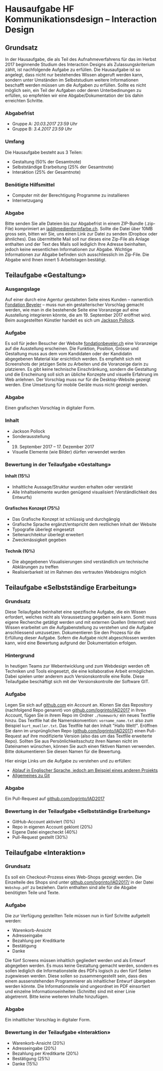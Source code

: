 # Hausaufgabe HF Kommunikationsdesign – Interaction Design 


## Grundsatz
In der Hausaufgabe, die als Teil des Aufnahmeverfahrens für das im Herbst 2017 beginnende Studium des Interaction Designs als Zulassungskriterium zählt, ist nachfolgende Aufgabe zu erfüllen.
Die Hausaufgabe ist so angelegt, dass nicht nur bestehendes Wissen abgeruft werden kann, sondern unter Umständen im Selbststudium weitere Informationen beschafft werden müssen um die Aufgaben zu erfüllen. 
Sollte es nicht möglich sein, ein Teil der Aufgaben oder deren Unterbedinungen zu erfüllen, so empfehlen wir eine Abgabe/Dokumentation der bis dahin erreichten Schritte. 

### Abgabefrist
* Gruppe A: *20.03.2017 23:59 Uhr* 
* Gruppe B: *3.4.2017 23:59 Uhr* 

### Umfang
Die Hausaufgabe besteht aus 3 Teilen:

* Gestaltung (50% der Gesamtnote)
* Selbstständige Erarbeitung (25% der Gesamtnote)
* Interaktion (25% der Gesamtnote)

### Benötigte Hilfsmittel
* Computer mit der Berechtigung Programme zu installieren
* Internetzugang

### Abgabe
Bitte senden Sie alle Dateien bis zur Abgabefrist in einem ZIP-Bundle (.zip-File) komprimiert an iad@medienformfarbe.ch. Sollte die Datei über 10MB gross sein, bitten wir Sie, uns einen Link zur Datei zu senden (Dropbox oder ähnliches). Das übermittelte Mail soll nur dieses eine Zip-File als Anlage enthalten und der Text des Mails soll lediglich Ihre Adresse beinhalten, jedoch keine wesentlichen Informationen zur Abgabe. Wichtige Informationen zur Abgabe befinden sich ausschliesslich im Zip-File. Die Abgabe wird Ihnen innert 5 Arbeitstagen bestätigt. 


## Teilaufgabe «Gestaltung»

### Ausgangslage
Auf einer durch eine Agentur gestalteten Seite eines Kunden – namentlich [Fondation Beyeler](https://www.fondationbeyeler.ch/) – muss nun ein gestalterischer Vorschlag gemacht werden, wie man in die bestehende Seite eine Voranzeige auf eine Ausstellung integrieren könnte, die am 19. September 2017 eröffnet wird. Beim ausgestellten Künstler handelt es sich um [Jackson Pollock](https://de.wikipedia.org/wiki/Jackson_Pollock).

### Aufgabe
Es soll für jeden Besucher der Website [fondationbeyeler.ch](https://www.fondationbeyeler.ch/) eine Voranzeige auf die Ausstellung erscheinen. Die Funktion, Position, Grösse und Gestaltung muss aus dem vom Kandidaten oder der Kandidatin abgegebenen Material klar ersichtlich werden. Es empfiehlt sich mit Screenshots der jetzigen Seite zu Arbeiten und die Voranzeige darin zu platzieren. Es gibt keine technische Einschränkung, sondern die Gestaltung und die Erscheinung soll sich an übliche Konzepte und visuelle Erfahrung im Web anlehnen. Der Vorschlag muss nur für die Desktop-Website gezeigt werden. Eine Umsetzung für mobile Geräte muss nicht gezeigt werden. 

### Abgabe
Einen grafischen Vorschlag in digitaler Form. 

### Inhalt
* Jackson Pollock
* Sonderausstellung
* 19. September 2017 – 17. Dezember 2017
* Visuelle Elemente (wie Bilder) dürfen verwendet werden

### Bewertung in der Teilaufgabe «Gestaltung»
#### Inhalt (15%)
* Inhaltliche Aussage/Struktur wurden erhalten oder verstärkt
* Alle Inhaltselemente wurden genügend visualisiert (Verständlichkeit des Entwurfs)

#### Grafisches Konzept (75%)
* Das Grafische Konzept ist schlüssig und durchgängig
* Grafische Sprache ergänzt/entspricht dem restlichen Inhalt der Website
* Typografie überlegt eingesetzt
* Seitenarchitektur überlegt erweitert
* Zweckmässigkeit gegeben

#### Technik (10%)
* Die abgegebenen Visualisierungen sind verständlich um technische Abklärungen zu treffen
* Realisierbarkeit ist im Rahmen des vertrauten Webdesigns möglich



## Teilaufgabe «Selbstständige Erarbeitung»

### Grundsatz
Diese Teilaufgabe beinhaltet eine spezifische Aufgabe, die ein Wissen erfordert, welches nicht als Voraussetzung gegeben sein kann. Somit muss eigene Recherche getätigt werden und mit externen Quellen (Internet) wird Wissen erarbeitet um die Aufgabenstellung zu verstehen und die Aufgabe anschliessend umzusetzen.
Dokumentieren Sie den Prozess für die Erfüllung dieser Aufgabe. Sofern die Aufgabe nicht abgeschlossen werden kann, wird eine Bewertung aufgrund der Dokumentation erfolgen.

### Hintergrund
In heutigen Teams zur Webentwicklung und zum Webdesign werden oft Techniken und Tools eingesetzt, die eine kollaborative Arbeit ermöglichen. Dabei spielen unter anderem auch Versionskontrolle eine Rolle. Diese Teilaufgabe beschäftigt sich mit der Versionskontrolle der Software GIT.

### Aufgabe
Legen Sie sich auf [github.com](https://github.com/) ein Account an. Klonen Sie das Repository (nachfolgend Repo genannt) von [github.com/logrinto/IAD2017](https://github.com/logrinto/IAD2017) in Ihren Account, fügen Sie in ihrem Repo im Ordner `./homework/` ein neues Textfile hinzu. Das Textfile hat die Namenskonvention: `vorname_name.txt` also zum Beispiel `kurt_mueller.txt`. Das Textfile hat den Inhalt "Hallo Welt!". Eröffnen Sie dann im ursprünglichen Repo ([github.com/logrinto/IAD2017](https://github.com/logrinto/IAD2017)) einen Pull-Request auf ihre modifizierte Version (also das um das Textfile erweiterte Repo). Sollten Sie aus Persönlichkeitsschutz ihren Namen nicht im Dateinamen wünschen, können Sie auch einen fiktiven Namen verwenden. Bitte dokumentieren Sie diesen Namen für die Bewertung.

Hier einige Links um die Aufgabe zu verstehen und zu erfüllen:

* [Ablauf in Englischer Sprache, jedoch am Beispiel eines anderen Projekts](https://docs.spongepowered.org/master/en/contributing/howtogit.html)
* [Allgemeines zu Git](https://git-scm.com/book/de/v1/)

### Abgabe
Ein Pull-Request auf [github.com/logrinto/IAD2017](https://github.com/logrinto/IAD2017)

### Bewertung in der Teilaufgabe «Selbstständige Erarbeitung»
* GitHub-Account aktiviert (10%)
* Repo in eigenen Account geklont (20%)
* Eigene Datei eingecheckt (40%)
* Pull-Request gestellt (30%)



## Teilaufgabe «Interaktion»

### Grundsatz
Es soll ein Checkout-Prozess eines Web-Shops gezeigt werden. Die Einzelteile des Shops sind unter [github.com/logrinto/IAD2017/](https://github.com/logrinto/IAD2017/) in der Datei `Webshop.pdf` zu beziehen. Darin enthalten sind alle für die Abgabe benötigten Teile und Texte.  

### Aufgabe
Die zur Verfügung gestellten Teile müssen nun in fünf Schritte aufgeteilt werden:

* Warenkorb-Ansicht
* Adresseingabe
* Bezahlung per Kreditkarte
* Bestätigung
* Danke

Die fünf Screens müssen inhaltlich gegliedert werden und als Entwurf abgegeben werden. Es muss keine Gestaltung gemacht werden, sondern es sollen lediglich die Informationsteile des PDFs logisch zu den fünf Seiten zugewiesen werden. Diese sollen so zusammengestellt sein, dass dies einem aussenstehenden Programmierer als inhaltlicher Entwurf übergeben werden könnte. Die Informationsteile sind ungeordnet im PDF einsortiert und einzelne Informationseinheiten (Schnitte) sind mit einer Linie abgetrennt. Bitte keine weiteren Inhalte hinzufügen.

### Abgabe
Ein inhaltlicher Vorschlag in digitaler Form. 

### Bewertung in der Teilaufgabe «Interaktion»
* Warenkorb-Ansicht (20%)
* Adresseingabe (20%)
* Bezahlung per Kreditkarte (20%)
* Bestätigung (25%)
* Danke (15%)

